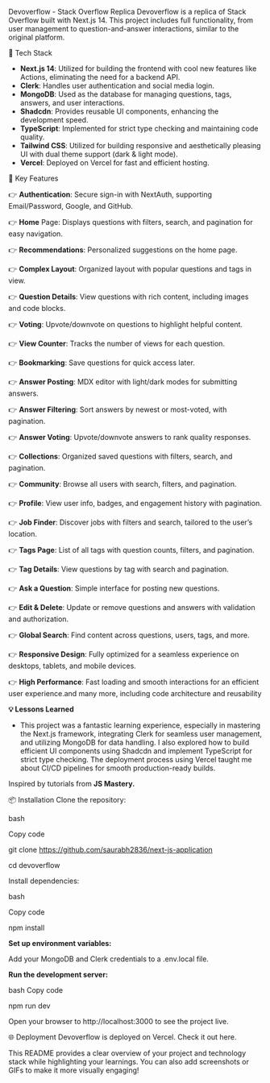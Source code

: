 Devoverflow - Stack Overflow Replica
Devoverflow is a replica of Stack Overflow built with Next.js 14. This project includes full functionality, from user management to question-and-answer interactions, similar to the original platform.

🚀 Tech Stack
* **Next.js 14**: Utilized for building the frontend with cool new features like Actions, eliminating the need for a backend API.
* **Clerk**: Handles user authentication and social media login.
* **MongoDB**: Used as the database for managing questions, tags, answers, and user interactions.
* **Shadcdn**: Provides reusable UI components, enhancing the development speed.
* **TypeScript**: Implemented for strict type checking and maintaining code quality.
* **Tailwind CSS**: Utilized for building responsive and aesthetically pleasing UI with dual theme support (dark & light mode).
* **Vercel**: Deployed on Vercel for fast and efficient hosting.

  
🎯 Key Features

👉 **Authentication**: Secure sign-in with NextAuth, supporting Email/Password, Google, and GitHub.

👉 **Home** Page: Displays questions with filters, search, and pagination for easy navigation.

👉 **Recommendations**: Personalized suggestions on the home page.

👉 **Complex Layout**: Organized layout with popular questions and tags in view.

👉 **Question Details**: View questions with rich content, including images and code blocks.

👉 **Voting**: Upvote/downvote on questions to highlight helpful content.

👉 **View Counter**: Tracks the number of views for each question.

👉 **Bookmarking**: Save questions for quick access later.

👉 **Answer Posting**: MDX editor with light/dark modes for submitting answers.

👉 **Answer Filtering**: Sort answers by newest or most-voted, with pagination.

👉 **Answer Voting**: Upvote/downvote answers to rank quality responses.

👉 **Collections**: Organized saved questions with filters, search, and pagination.

👉 **Community**: Browse all users with search, filters, and pagination.

👉 **Profile**: View user info, badges, and engagement history with pagination.

👉 **Job Finder**: Discover jobs with filters and search, tailored to the user’s location.

👉 **Tags Page**: List of all tags with question counts, filters, and pagination.

👉 **Tag Details**: View questions by tag with search and pagination.

👉 **Ask a Question**: Simple interface for posting new questions.

👉 **Edit & Delete**: Update or remove questions and answers with validation and authorization.

👉 **Global Search**: Find content across questions, users, tags, and more.

👉 **Responsive Design**: Fully optimized for a seamless experience on desktops, tablets, and mobile devices.

👉 **High Performance**: Fast loading and smooth interactions for an efficient user experience.and many more, including code architecture and reusability


**💡 Lessons Learned**
* This project was a fantastic learning experience, especially in mastering the Next.js framework, integrating Clerk for seamless user management, and utilizing MongoDB for data handling. I also explored how to build efficient UI components using Shadcdn and implement TypeScript for strict type checking. The deployment process using Vercel taught me about CI/CD pipelines for smooth production-ready builds.

Inspired by tutorials from **JS Mastery.**

📦 Installation
Clone the repository:

bash

Copy code

git clone https://github.com/saurabh2836/next-js-application

cd devoverflow

Install dependencies:

bash

Copy code

npm install

**Set up environment variables:**

Add your MongoDB and Clerk credentials to a .env.local file.

**Run the development server:**

bash
Copy code

npm run dev

Open your browser to http://localhost:3000 to see the project live.

🌐 Deployment
Devoverflow is deployed on Vercel. Check it out here.

This README provides a clear overview of your project and technology stack while highlighting your learnings. You can also add screenshots or GIFs to make it more visually engaging!
